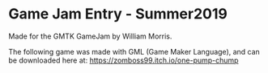 # Game Jam Entry - Summer2019
Made for the GMTK GameJam by William Morris.

The following game was made with GML (Game Maker Language), and can be downloaded here at: 
<a href="https://zomboss99.itch.io/one-pump-chump">https://zomboss99.itch.io/one-pump-chump</a>
